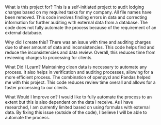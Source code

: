What is this project for?
This is a self-initiated project to audit lodging charges based on my required tasks for my company. All file names have been removed.
This code involves finding errors in data and correcting information for further auditing with external data from a database.
The code does not fully automate the process because of the requirement of an external database.

Why did I create this?
There was an issue with time and auditing charges due to sheer amount of data and inconsistencies. This code helps find and reduce the inconsistencies and data review. Overall, this reduces time from reviewing charges to processing for clients.

What Did I Learn?
Maintaining clean data is necessary to automate any process. It also helps in verification and auditing processes, allowing for a more efficient process. 
The combination of openpyxl and Pandas helped me with this project. This code reduces review time overall and allows for a faster processing to our clients.

What Would I Improve on?
I would like to fully automate the process to an extent but this is also dependent on the data I receive.
As I have researched, I am currently limited based on using formulas with external data. By fixing this issue (outside of the code), I believe I will be able to automate the process.
